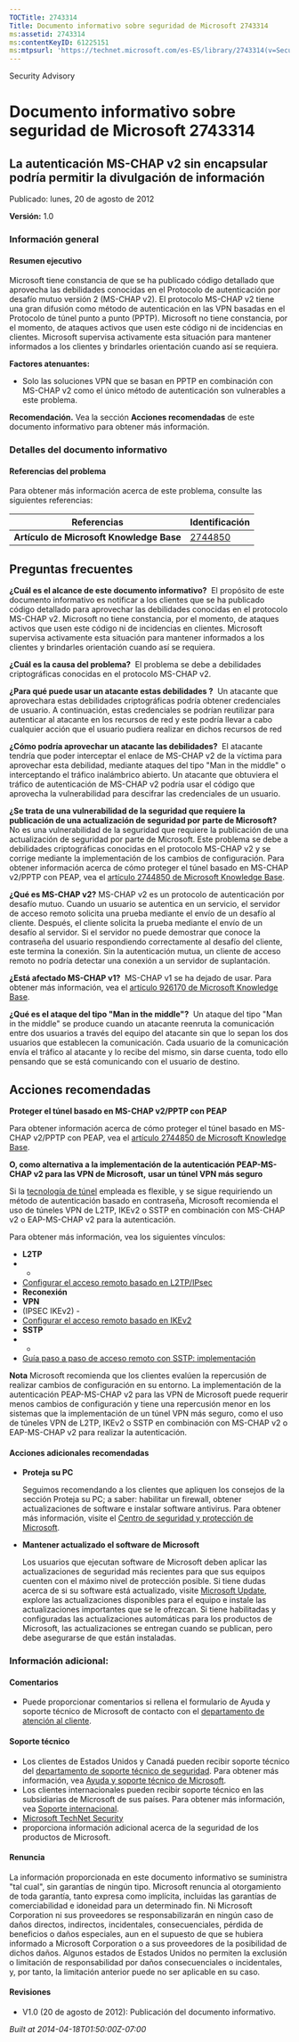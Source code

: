 ```yaml
---
TOCTitle: 2743314
Title: Documento informativo sobre seguridad de Microsoft 2743314
ms:assetid: 2743314
ms:contentKeyID: 61225151
ms:mtpsurl: 'https://technet.microsoft.com/es-ES/library/2743314(v=Security.10)'
---
```


Security Advisory

Documento informativo sobre seguridad de Microsoft 2743314
==========================================================

La autenticación MS-CHAP v2 sin encapsular podría permitir la divulgación de información
----------------------------------------------------------------------------------------

Publicado: lunes, 20 de agosto de 2012

**Versión:** 1.0

### Información general

#### Resumen ejecutivo

Microsoft tiene constancia de que se ha publicado código detallado que aprovecha las debilidades conocidas en el Protocolo de autenticación por desafío mutuo versión 2 (MS-CHAP v2). El protocolo MS-CHAP v2 tiene una gran difusión como método de autenticación en las VPN basadas en el Protocolo de túnel punto a punto (PPTP). Microsoft no tiene constancia, por el momento, de ataques activos que usen este código ni de incidencias en clientes. Microsoft supervisa activamente esta situación para mantener informados a los clientes y brindarles orientación cuando así se requiera.

**Factores atenuantes:**

-   Solo las soluciones VPN que se basan en PPTP en combinación con MS-CHAP v2 como el único método de autenticación son vulnerables a este problema.

**Recomendación.** Vea la sección **Acciones recomendadas** de este documento informativo para obtener más información.

### Detalles del documento informativo

#### Referencias del problema

Para obtener más información acerca de este problema, consulte las siguientes referencias:

| Referencias                              | Identificación                                     |
|------------------------------------------|----------------------------------------------------|
| **Artículo de Microsoft Knowledge Base** | [2744850](http://support.microsoft.com/kb/2744850) |

Preguntas frecuentes
--------------------

<span></span>
**¿Cuál es el alcance de este documento informativo?** 
El propósito de este documento informativo es notificar a los clientes que se ha publicado código detallado para aprovechar las debilidades conocidas en el protocolo MS-CHAP v2. Microsoft no tiene constancia, por el momento, de ataques activos que usen este código ni de incidencias en clientes. Microsoft supervisa activamente esta situación para mantener informados a los clientes y brindarles orientación cuando así se requiera.

**¿Cuál es la causa del problema?** 
El problema se debe a debilidades criptográficas conocidas en el protocolo MS-CHAP v2.

**¿Para qué puede usar un atacante estas debilidades ?** 
Un atacante que aprovechara estas debilidades criptográficas podría obtener credenciales de usuario. A continuación, estas credenciales se podrían reutilizar para autenticar al atacante en los recursos de red y este podría llevar a cabo cualquier acción que el usuario pudiera realizar en dichos recursos de red

**¿Cómo podría aprovechar un atacante las debilidades?** 
El atacante tendría que poder interceptar el enlace de MS-CHAP v2 de la víctima para aprovechar esta debilidad, mediante ataques del tipo "Man in the middle" o interceptando el tráfico inalámbrico abierto. Un atacante que obtuviera el tráfico de autenticación de MS-CHAP v2 podría usar el código que aprovecha la vulnerabilidad para descifrar las credenciales de un usuario.

**¿Se trata de una vulnerabilidad de la seguridad que requiere la publicación de una actualización de seguridad por** **parte de Microsoft?** 
No es una vulnerabilidad de la seguridad que requiere la publicación de una actualización de seguridad por parte de Microsoft. Este problema se debe a debilidades criptográficas conocidas en el protocolo MS-CHAP v2 y se corrige mediante la implementación de los cambios de configuración. Para obtener información acerca de cómo proteger el túnel basado en MS-CHAP v2/PPTP con PEAP, vea el [artículo 2744850 de Microsoft Knowledge Base](http://support.microsoft.com/kb/2744850).

**¿Qué es MS-CHAP v2?**
MS-CHAP v2 es un protocolo de autenticación por desafío mutuo. Cuando un usuario se autentica en un servicio, el servidor de acceso remoto solicita una prueba mediante el envío de un desafío al cliente. Después, el cliente solicita la prueba mediante el envío de un desafío al servidor. Si el servidor no puede demostrar que conoce la contraseña del usuario respondiendo correctamente al desafío del cliente, este termina la conexión. Sin la autenticación mutua, un cliente de acceso remoto no podría detectar una conexión a un servidor de suplantación.

**¿Está afectado MS-CHAP v1?** 
MS-CHAP v1 se ha dejado de usar. Para obtener más información, vea el [artículo 926170 de Microsoft Knowledge Base](http://support.microsoft.com/kb/926170).

**¿Qué es el ataque del tipo "Man in the middle"?** 
Un ataque del tipo "Man in the middle" se produce cuando un atacante reenruta la comunicación entre dos usuarios a través del equipo del atacante sin que lo sepan los dos usuarios que establecen la comunicación. Cada usuario de la comunicación envía el tráfico al atacante y lo recibe del mismo, sin darse cuenta, todo ello pensando que se está comunicando con el usuario de destino.

Acciones recomendadas
---------------------

<span></span>
**Proteger el túnel basado en MS-CHAP v2/PPTP con PEAP**

Para obtener información acerca de cómo proteger el túnel basado en MS-CHAP v2/PPTP con PEAP, vea el [artículo 2744850 de Microsoft Knowledge Base](http://support.microsoft.com/kb/2744850).

**O, como alternativa a la implementación de la autenticación PEAP-MS-CHAP v2 para las VPN de Microsoft,** **usar un túnel VPN más seguro**

Si la [tecnología de túnel](http://technet.microsoft.com/library/dd469817) empleada es flexible, y se sigue requiriendo un método de autenticación basado en contraseña, Microsoft recomienda el uso de túneles VPN de L2TP, IKEv2 o SSTP en combinación con MS-CHAP v2 o EAP-MS-CHAP v2 para la autenticación.

Para obtener más información, vea los siguientes vínculos:

-   **L2TP**
-   -
-   [Configurar el acceso remoto basado en L2TP/IPsec](http://technet.microsoft.com/library/ff687761)
-   **Reconexión**
-   **VPN**
-   (IPSEC IKEv2) -
-   [Configurar el acceso remoto basado en IKEv2](http://technet.microsoft.com/library/ff687731)
-   **SSTP**
-   -
-   [Guía paso a paso de acceso remoto con SSTP: implementación](http://technet.microsoft.com/library/cc731352)

**Nota** Microsoft recomienda que los clientes evalúen la repercusión de realizar cambios de configuración en su entorno. La implementación de la autenticación PEAP-MS-CHAP v2 para las VPN de Microsoft puede requerir menos cambios de configuración y tiene una repercusión menor en los sistemas que la implementación de un túnel VPN más seguro, como el uso de túneles VPN de L2TP, IKEv2 o SSTP en combinación con MS-CHAP v2 o EAP-MS-CHAP v2 para realizar la autenticación.

#### Acciones adicionales recomendadas

-   **Proteja su PC**

    Seguimos recomendando a los clientes que apliquen los consejos de la sección Proteja su PC; a saber: habilitar un firewall, obtener actualizaciones de software e instalar software antivirus. Para obtener más información, visite el [Centro de seguridad y protección de Microsoft](http://www.microsoft.com/es-es/security/default.aspx).

-   **Mantener actualizado el software de Microsoft**

    Los usuarios que ejecutan software de Microsoft deben aplicar las actualizaciones de seguridad más recientes para que sus equipos cuenten con el máximo nivel de protección posible. Si tiene dudas acerca de si su software está actualizado, visite [Microsoft Update](http://go.microsoft.com/fwlink/?linkid=40747), explore las actualizaciones disponibles para el equipo e instale las actualizaciones importantes que se le ofrezcan. Si tiene habilitadas y configuradas las actualizaciones automáticas para los productos de Microsoft, las actualizaciones se entregan cuando se publican, pero debe asegurarse de que están instaladas.

### Información adicional:

#### Comentarios

-   Puede proporcionar comentarios si rellena el formulario de Ayuda y soporte técnico de Microsoft de contacto con el [departamento de atención al cliente](http://support.microsoft.com/kb/?scid=sw;en;1257&showpage=1&ws=technet&sd=tech).

#### Soporte técnico

-   Los clientes de Estados Unidos y Canadá pueden recibir soporte técnico del [departamento de soporte técnico de seguridad](http://go.microsoft.com/fwlink/?linkid=21131). Para obtener más información, vea [Ayuda y soporte técnico de Microsoft](http://support.microsoft.com/).
-   Los clientes internacionales pueden recibir soporte técnico en las subsidiarias de Microsoft de sus países. Para obtener más información, vea [Soporte internacional](http://go.microsoft.com/fwlink/?linkid=21155).
-   [Microsoft TechNet Security](http://go.microsoft.com/fwlink/?linkid=21132)
-   proporciona información adicional acerca de la seguridad de los productos de Microsoft.

#### Renuncia

La información proporcionada en este documento informativo se suministra "tal cual", sin garantías de ningún tipo. Microsoft renuncia al otorgamiento de toda garantía, tanto expresa como implícita, incluidas las garantías de comerciabilidad e idoneidad para un determinado fin. Ni Microsoft Corporation ni sus proveedores se responsabilizarán en ningún caso de daños directos, indirectos, incidentales, consecuenciales, pérdida de beneficios o daños especiales, aun en el supuesto de que se hubiera informado a Microsoft Corporation o a sus proveedores de la posibilidad de dichos daños. Algunos estados de Estados Unidos no permiten la exclusión o limitación de responsabilidad por daños consecuenciales o incidentales, y, por tanto, la limitación anterior puede no ser aplicable en su caso.

#### Revisiones

-   V1.0 (20 de agosto de 2012): Publicación del documento informativo.

*Built at 2014-04-18T01:50:00Z-07:00*
